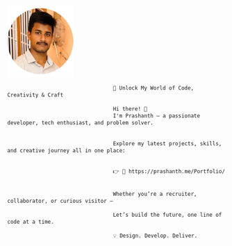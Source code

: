 


![My Profile](./my2.png)


                                      🎯 Unlock My World of Code, Creativity & Craft
                                      
                                      Hi there! 👋
                                      I'm Prashanth — a passionate developer, tech enthusiast, and problem solver.
                                      
                                      
                                      Explore my latest projects, skills, and creative journey all in one place:
                                      
                                      
                                      👉 🔗 https://prashanth.me/Portfolio/
                                      
                                      
                                      Whether you’re a recruiter, collaborator, or curious visitor —
                                      
                                      Let’s build the future, one line of code at a time.
                                      
                                      💡 Design. Develop. Deliver.





